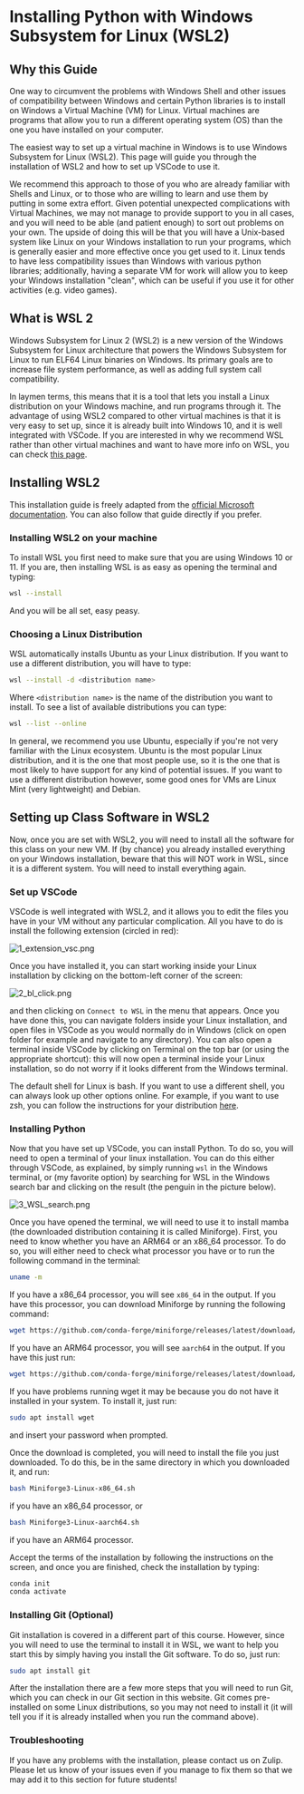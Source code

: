 # Installing Python with Windows Subsystem for Linux (WSL2)

## Why this Guide

One way to circumvent the problems with Windows Shell and other issues of compatibility
between Windows and certain Python libraries is to install on Windows a Virtual Machine (VM) for Linux.
Virtual machines are programs that allow you to run a different operating system (OS)
than the one you have installed on your computer.

The easiest way to set up a virtual machine in Windows is to use Windows Subsystem for
Linux (WSL2). This page will guide you through the installation of WSL2 and how to set
up VSCode to use it.

We recommend this approach to those of you who are already familiar with Shells and Linux,
or to those who are willing to learn and use them by putting in some extra effort.
Given potential unexpected complications with Virtual Machines, we may not manage to
provide support to you in all cases, and you will need to be able (and patient enough)
to sort out problems on your own. The upside of doing this will be that you will have
 a Unix-based system like Linux on your Windows installation to run your
programs, which is generally easier and more effective once you get used to it. Linux
tends to have less compatibility issues than Windows with various python libraries;
additionally, having a separate VM for work will allow you to keep your Windows
installation "clean", which can be useful if you use it for other activities (e.g.
video games).

## What is WSL 2
Windows Subsystem for Linux 2 (WSL2) is a new version of the Windows Subsystem for Linux
 architecture that powers the Windows Subsystem for Linux to run ELF64 Linux binaries on
 Windows. Its primary goals are to increase file system performance, as well as adding
 full system call compatibility.

In laymen terms, this means that it is a tool that lets
you install a Linux distribution on your Windows machine, and run programs through it.
The advantage of using WSL2 compared to other virtual machines is that it is very easy
to set up, since it is already built into Windows 10, and it is well integrated with
VSCode. If you are interested in why we recommend WSL rather than other
virtual machines and want to have more info on WSL, you can check [this page](https://learn.microsoft.com/en-us/windows/wsl/faq).

## Installing WSL2

This installation guide is freely adapted from the
[official Microsoft documentation](https://learn.microsoft.com/en-us/windows/wsl/install).
You can also follow that guide directly if you prefer.

### Installing WSL2 on your machine

To install WSL you first need to make sure that you are using Windows 10 or 11. If you
are, then installing WSL is as easy as opening the terminal and typing:

```bash
wsl --install
```
And you will be all set, easy peasy.

### Choosing a Linux Distribution

WSL automatically installs Ubuntu as your Linux distribution. If you want to use a
different distribution, you will have to type:

```bash
wsl --install -d <distribution name>
```

Where `<distribution name>` is the name of the distribution you want to install.
To see a list of available distributions you can type:

```bash
wsl --list --online
```

In general, we recommend you use Ubuntu, especially if you're not very familiar with the
Linux ecosystem. Ubuntu is the most popular Linux distribution, and it is the one that
most people use, so it is the one that is most likely to have support for any kind of
potential issues. If you want to use a different distribution however, some good ones
for VMs are Linux Mint (very lightweight) and Debian.

## Setting up Class Software in WSL2

Now, once you are set with WSL2, you will need to install all the software for this class
on your new VM. If (by chance) you already installed everything on your Windows installation,
beware that this will NOT work in WSL, since it is a different system. You will need to
install everything again.

### Set up VSCode

VSCode is well integrated with WSL2, and it allows you to edit the files you have in your
VM without any particular complication. All you have to do is install the following extension
(circled in red):

![1_extension_vsc.png](1_extension_vsc.png)

Once you have installed it, you can start working inside your Linux installation by clicking
on the bottom-left corner of the screen:

![2_bl_click.png](2_bl_click.png)

and then clicking on ```Connect to WSL``` in the menu that appears. Once you have done
this, you can navigate folders inside your Linux installation, and open files in VSCode
as you would normally do in Windows (click on open folder for example and navigate to
any directory). You can also open a terminal inside VSCode by clicking on Terminal on the top bar (or using the appropriate shortcut):
this will now open a terminal inside your Linux installation, so do not worry if it looks
different from the Windows terminal.

The default shell for Linux is bash. If you want to use a different shell, you can always
look up other options online. For example, if you want to use zsh, you can follow the
instructions for your distribution [here](https://github.com/ohmyzsh/ohmyzsh/wiki/Installing-ZSH).

### Installing Python

Now that you have set up VSCode, you can install Python. To do so, you will need to open
a terminal of your linux installation. You can do this either through VSCode, as explained,
 by simply running ```wsl``` in the Windows terminal, or (my favorite option) by searching
 for WSL in the Windows search bar and clicking on the result (the penguin in the picture
 below).

![3_WSL_search.png](3_WSL_search.png)

Once you have opened the terminal, we will need to use it to install mamba (the
downloaded distribution containing it is called Miniforge). First, you need to know
whether you have an ARM64 or an x86_64 processor. To do so, you will either need to
check what processor you have or to run the following command in the terminal:

```bash
uname -m
```

If you have a x86_64 processor, you will see `x86_64` in the output. If you have
this processor, you can download Miniforge by running the following command:

```bash
wget https://github.com/conda-forge/miniforge/releases/latest/download/Miniforge3-Linux-x86_64.sh
```

If you have an ARM64 processor, you will see ```aarch64``` in the output. If you have this
just run:

```bash
wget https://github.com/conda-forge/miniforge/releases/latest/download/Miniforge3-Linux-aarch64.sh
```

If you have problems running wget it may be because you do not have it installed in your
system. To install it, just run:

```bash
sudo apt install wget
```

and insert your password when prompted.

Once the download is completed, you will need to install the file you just downloaded. To
do this, be in the same directory in which you downloaded it, and run:

```bash
bash Miniforge3-Linux-x86_64.sh
```

if you have an x86_64 processor, or

```bash
bash Miniforge3-Linux-aarch64.sh
```

if you have an ARM64 processor.

Accept the terms of the installation by following the instructions on the screen, and
once you are finished, check the installation by typing:

```bash
conda init
conda activate
```

### Installing Git (Optional)

Git installation is covered in a different part of this course. However, since you will
need to use the terminal to install it in WSL, we want to help you start this by simply
having you install the Git software. To do so, just run:

```bash
sudo apt install git
```

After the installation there are a few more steps that you will need to run Git, which
you can check in our Git section in this website. Git comes pre-installed on some Linux
distributions, so you may not need to install it (it will tell you if it is already
installed when you run the command above).

### Troubleshooting

If you have any problems with the installation, please contact us on Zulip.
Please let us know of your issues even if you manage to fix them so that we may add it
to this section for future students!
